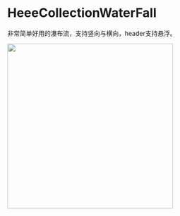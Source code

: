 # HeeeCollectionWaterFall
非常简单好用的瀑布流，支持竖向与横向，header支持悬浮。

<img src="https://github.com/HeeeShare/HeeeCollectionWaterFall/master/images/t.png" width='375'>

